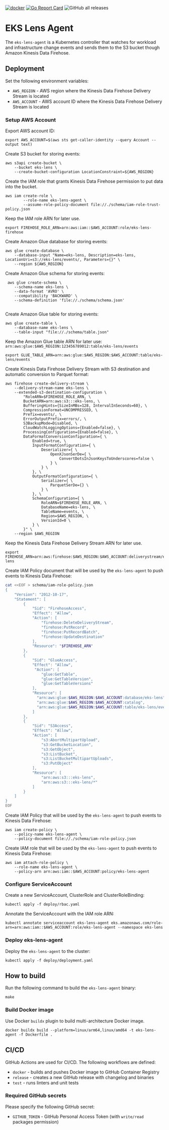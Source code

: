 [![docker](https://github.com/doitintl/eks-lens-agent/workflows/docker/badge.svg)](https://github.com/doitintl/eks-lens-agent/actions?query=workflow%3A"docker") [![Go Report Card](https://goreportcard.com/badge/github.com/doitintl/eks-lens-agent)](https://goreportcard.com/report/github.com/doitintl/eks-lens-agent) ![GitHub all releases](https://img.shields.io/github/downloads/doitintl/eks-lens-agent/total) 

# EKS Lens Agent

The `eks-lens-agent` is a Kubernetes controller that watches for workload and infrastructure change events and sends them to the S3 bucket though Amazon Kinesis Data Firehose. 


## Deployment

Set the following environment variables:

- `AWS_REGION` - AWS region where the Kinesis Data Firehose Delivery Stream is located
- `AWS_ACCOUNT` - AWS account ID where the Kinesis Data Firehose Delivery Stream is located

### Setup AWS Account

Export AWS account ID:

```shell
export AWS_ACCOUNT=$(aws sts get-caller-identity --query Account --output text)
```

Create S3 bucket for storing events:

```shell
aws s3api create-bucket \
    --bucket eks-lens \
    --create-bucket-configuration LocationConstraint=${AWS_REGION}
```

Create the IAM role that grants Kinesis Data Firehose permission to put data into the bucket.
    
```shell
aws iam create-role \
        --role-name eks-lens-agent \
        --assume-role-policy-document file://./schema/iam-role-trust-policy.json
```

Keep the IAM role ARN for later use.

```shell
export FIREHOSE_ROLE_ARN=arn:aws:iam::$AWS_ACCOUNT:role/eks-lens-firehose
```

Create Amazon Glue database for storing events:

```shell
aws glue create-database \
    --database-input "Name=eks-lens, Description=eks-lens, LocationUri=s3://eks-lens/events/, Parameters={}" \
    --region ${AWS_REGION}
```

Create Amazon Glue schema for storing events:

```shell
 aws glue create-schema \
    --schema-name eks-lens \
    --data-format 'AVRO' \
    --compatibility 'BACKWARD' \
    --schema-definition 'file://./schema/schema.json'
 
```

Create Amazon Glue table for storing events:

```shell
aws glue create-table \
    --database-name eks-lens \
    --table-input "file://./schema/table.json"
```

Keep the Amazon Glue table ARN for later use: `arn:aws:glue:$AWS_REGION:123456789012:table/eks-lens/events`

```shell
export GLUE_TABLE_ARN=arn:aws:glue:$AWS_REGION:$AWS_ACCOUNT:table/eks-lens/events
```

Create Kinesis Data Firehose Delivery Stream with S3 destination and automatic conversion to Parquet format:

```shell
aws firehose create-delivery-stream \
    --delivery-stream-name eks-lens \
    --extended-s3-destination-configuration \
        "RoleARN=$FIREHOSE_ROLE_ARN, \
        BucketARN=arn:aws:s3:::eks-lens, \
        BufferingHints={SizeInMBs=128, IntervalInSeconds=60}, \
        CompressionFormat=UNCOMPRESSED, \
        Prefix=events/, \
        ErrorOutputPrefix=errors/, \
        S3BackupMode=Disabled, \
        CloudWatchLoggingOptions={Enabled=false}, \
        ProcessingConfiguration={Enabled=false}, \
        DataFormatConversionConfiguration={ \
            Enabled=true, \
            InputFormatConfiguration={ \
                Deserializer={ \
                    OpenXJsonSerDe={ \
                        ConvertDotsInJsonKeysToUnderscores=false \
                    } \
                } \
            }, \
            OutputFormatConfiguration={ \
                Serializer={ \
                    ParquetSerDe={} \
                } \
            }, \
            SchemaConfiguration={ \
                RoleARN=$FIREHOSE_ROLE_ARN, \
                DatabaseName=eks-lens, \
                TableName=events, \
                Region=$AWS_REGION, \
                VersionId=0 \
            } \
        }" \
    --region $AWS_REGION
```

Keep the Kinesis Data Firehose Delivery Stream ARN for later use.

```shell
export FIREHOSE_ARN=arn:aws:firehose:$AWS_REGION:$AWS_ACCOUNT:deliverystream/eks-lens
```

Create IAM Policy document that will be used by the `eks-lens-agent` to push events to Kinesis Data Firehose:

```bash
cat <<EOF > schema/iam-role-policy.json
{
    "Version": "2012-10-17",
    "Statement": [
        {
            "Sid": "FirehoseAccess",
            "Effect": "Allow",
            "Action": [
                "firehose:DeleteDeliveryStream",
                "firehose:PutRecord",
                "firehose:PutRecordBatch",
                "firehose:UpdateDestination"
            ],
            "Resource": "$FIREHOSE_ARN"
        },
        {
            "Sid": "GlueAccess",
            "Effect": "Allow",
             "Action": [
                "glue:GetTable",
                "glue:GetTableVersion",
                "glue:GetTableVersions"
            ],
            "Resource": [
              "arn:aws:glue:$AWS_REGION:$AWS_ACCOUNT:database/eks-lens",
              "arn:aws:glue:$AWS_REGION:$AWS_ACCOUNT:catalog",
              "arn:aws:glue:$AWS_REGION:$AWS_ACCOUNT:table/eks-lens/events"
            ]
        },
        {
            "Sid": "S3Access",
            "Effect": "Allow",      
            "Action": [
                "s3:AbortMultipartUpload",
                "s3:GetBucketLocation",
                "s3:GetObject",
                "s3:ListBucket",
                "s3:ListBucketMultipartUploads",
                "s3:PutObject"
            ],      
            "Resource": [        
                "arn:aws:s3:::eks-lens",
                "arn:aws:s3:::eks-lens/*"		    
            ]
        }
    ]
} 
EOF
```

Create IAM Policy that will be used by the `eks-lens-agent` to push events to Kinesis Data Firehose:

```shell
aws iam create-policy \
    --policy-name eks-lens-agent \
    --policy-document file://./schema/iam-role-policy.json
```

Create IAM role that will be used by the `eks-lens-agent` to push events to Kinesis Data Firehose:

```shell
aws iam attach-role-policy \
    --role-name eks-lens-agent \
    --policy-arn arn:aws:iam::$AWS_ACCOUNT:policy/eks-lens-agent
```

### Configure ServiceAccount

Create a new ServiceAccount, ClusterRole and ClusterRoleBinding:

```shell
kubectl apply -f deploy/rbac.yaml
```

Annotate the ServiceAccount with the IAM role ARN:

```shell
kubectl annotate serviceaccount eks-lens-agent eks.amazonaws.com/role-arn=arn:aws:iam::$AWS_ACCOUNT:role/eks-lens-agent --namespace eks-lens
```

### Deploy eks-lens-agent

Deploy the `eks-lens-agent` to the cluster:

```shell
kubectl apply -f deploy/deployment.yaml
```

## How to build

Run the following command to build the `eks-lens-agent` binary:

```shell
make
```

### Build Docker image

Use Docker `buildx` plugin to build multi-architecture Docker image.

```shell
docker buildx build --platform=linux/arm64,linux/amd64 -t eks-lens-agent -f Dockerfile .
```

## CI/CD

GitHub Actions are used for CI/CD. The following workflows are defined:

- `docker` - builds and pushes Docker image to GitHub Container Registry
- `release` - creates a new GitHub release with changelog and binaries
- `test` - runs linters and unit tests

### Required GitHub secrets

Please specify the following GitHub secret:

- `GITHUB_TOKEN` - GitHub Personal Access Token (with `write/read` packages permission)

